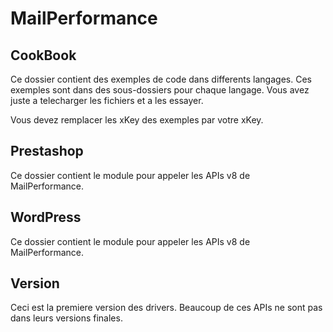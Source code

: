 MailPerformance
==

CookBook
--

Ce dossier contient des exemples de code dans differents langages. Ces exemples sont dans des sous-dossiers pour chaque langage. Vous avez juste a telecharger les fichiers et a les essayer.

Vous devez remplacer les xKey des exemples par votre xKey.

Prestashop
--

Ce dossier contient le module pour appeler les APIs v8 de MailPerformance.

WordPress
--

Ce dossier contient le module pour appeler les APIs v8 de MailPerformance.

Version
--

Ceci est la premiere version des drivers. Beaucoup de ces APIs ne sont pas dans leurs versions finales.
